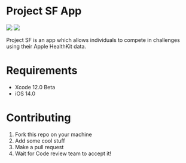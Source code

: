 # Project SF App
![](https://github.com/Activity-App/App/workflows/CI/badge.svg) ![](https://github.com/Activity-App/App/workflows/SwiftLint/badge.svg)

Project SF is an app which allows individuals to compete in challenges using their Apple HealthKit data.

# Requirements
- Xcode 12.0 Beta
- iOS 14.0

# Contributing
1. Fork this repo on your machine
2. Add some cool stuff
3. Make a pull request
4. Wait for Code review team to accept it!
